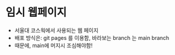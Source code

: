 # 임시 웹페이지 

- 서울대 코스웍에서 사용되는 웹 페이지
- 배포 방식은: git pages 를 이용함, 바라보는 branch 는 main branch
- 때문에, main에 머지시 조심해야함!